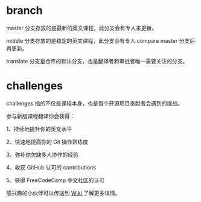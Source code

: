 # branch
master 分支存放的是最新的英文课程，此分支会有专人来更新。

middle 分支存放的是稳定的英文课程，此分支会有专人 compare master 分支后再更新。

translate 分支是仓库的默认分支，也是翻译者和审批者唯一需要关注的分支。

# challenges
challenges 指的不仅是课程本身，也是每个开源项目贡献者会遇到的挑战。

参与新版课程翻译你会获得：

1、持续地提升你的英文水平

2、快速地提高你的 Git 操作熟练度

3、弥补你欠缺多人协作的经验

4、收获 GitHub 认可的 contributions

5、获得 FreeCodeCamp 中文社区的认可

感兴趣的小伙伴可以传送到 [Wiki](https://github.com/FreeCodeCampChina/challenges/wiki) 了解更多详情。
